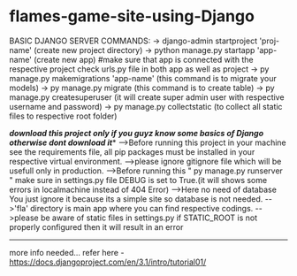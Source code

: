 # flames-game-site-using-Django
BASIC DJANGO SERVER COMMANDS:
-> django-admin startproject 'proj-name' (create new project directory)
-> python manage.py startapp 'app-name' (create new app) #make sure that app is connected with the respective project check urls.py file in both app as well as project
-> py manage.py makemigrations 'app-name' (this command is to migrate your models)
-> py manage.py migrate (this command is to create table)
-> py manage.py createsuperuser (it will create super admin user with respective username and password)
-> py manage.py collectstatic (to collect all static files to respective root folder)

*********************download this project only if you guyz know some basics of Django otherwise dont download it**********************
-->Before running this project in your machine see the requirements file, all pip packages must be installed in your respective virtual environment.
-->please ignore gitignore file which will be usefull only in production.
-->Before running this " py manage.py runserver " make sure in settings.py file DEBUG is set to True.(it will shows some errors in localmachine instead of 404 Error)
-->Here no need of database You just ignore it because its a simple site so database is not needed.
-->'fla' directory is main app where you can find respective codings.
-->please be aware of static files in settings.py if STATIC_ROOT is not properly configured then it will result in an error
***************************************************************************************************************************************

more info needed... refer here - https://docs.djangoproject.com/en/3.1/intro/tutorial01/
